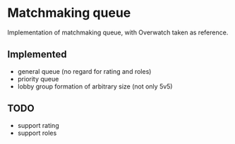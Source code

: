 # Matchmaking queue

Implementation of matchmaking queue, with Overwatch taken as reference.

## Implemented

- general queue (no regard for rating and roles)
- priority queue
- lobby group formation of arbitrary size (not only 5v5)

## TODO

- support rating
- support roles